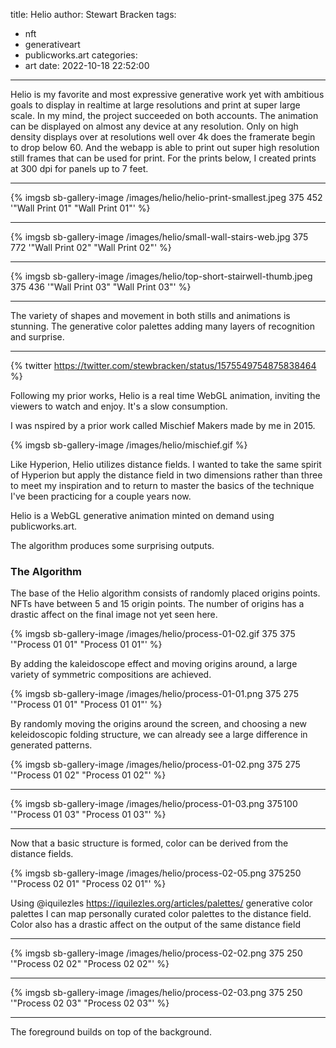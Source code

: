 title: Helio
author: Stewart Bracken
tags:
  - nft
  - generativeart
  - publicworks.art
categories:
  - art
date: 2022-10-18 22:52:00
---
Helio is my favorite and most expressive generative work yet with ambitious goals to display in realtime at large resolutions and print at super large scale. In my mind, the project succeeded on both accounts. The animation can be displayed on almost any device at any resolution. Only on high density displays over at resolutions well over 4k does the framerate begin to drop below 60. And the webapp is able to print out super high resolution still frames that can be used for print. For the prints below, I created prints at 300 dpi for panels up to 7 feet.

----

{% imgsb sb-gallery-image /images/helio/helio-print-smallest.jpeg 375 452 '"Wall Print 01" "Wall Print 01"' %}

----

{% imgsb sb-gallery-image /images/helio/small-wall-stairs-web.jpg 375 772 '"Wall Print 02" "Wall Print 02"' %}


----

{% imgsb sb-gallery-image /images/helio/top-short-stairwell-thumb.jpeg 375 436 '"Wall Print 03" "Wall Print 03"' %}

----

The variety of shapes and movement in both stills and animations is stunning. The generative color palettes adding many layers of recognition and surprise.

----
{% twitter https://twitter.com/stewbracken/status/1575549754875838464 %}


Following my prior works, Helio is a real time WebGL animation, inviting the viewers to watch and enjoy. It's a slow consumption.


I was nspired by a prior work called Mischief Makers made by me in 2015.

{% imgsb sb-gallery-image /images/helio/mischief.gif %}

Like Hyperion, Helio utilizes distance fields. I wanted to take the same spirit of Hyperion but apply the distance field in two dimensions rather than three to meet my inspiration and to return to master the basics of the technique I've been practicing for a couple years now.


Helio is a WebGL generative animation minted on demand using publicworks.art.

The algorithm produces some surprising outputs.


### The Algorithm


The base of the Helio algorithm consists of randomly placed origins points. NFTs have between 5 and 15 origin points. The number of origins has a drastic affect on the final image not yet seen here.

{% imgsb sb-gallery-image /images/helio/process-01-02.gif 375 375 '"Process 01 01" "Process 01 01"' %}

By adding the kaleidoscope effect and moving origins around, a large variety of symmetric compositions are achieved. 

{% imgsb sb-gallery-image /images/helio/process-01-01.png 375 275 '"Process 01 01" "Process 01 01"' %}

By randomly moving the origins around the screen, and choosing a new keleidoscopic folding structure, we can already see a large difference in generated patterns.

{% imgsb sb-gallery-image /images/helio/process-01-02.png 375 275 '"Process 01 02" "Process 01 02"' %}

----

{% imgsb sb-gallery-image /images/helio/process-01-03.png 375 100 '"Process 01 03" "Process 01 03"' %}


----


Now that a basic structure is formed, color can be derived from the distance fields.

{% imgsb sb-gallery-image /images/helio/process-02-05.png 375 250 '"Process 02 01" "Process 02 01"' %}

Using @iquilezles https://iquilezles.org/articles/palettes/ generative color palettes I can map personally curated color palettes to the distance field. Color also has a drastic affect on the output of the same distance field


----

{% imgsb sb-gallery-image /images/helio/process-02-02.png 375 250 '"Process 02 02" "Process 02 02"'  %}

----

{% imgsb sb-gallery-image /images/helio/process-02-03.png 375 250 '"Process 02 03" "Process 02 03"' %}

----

The foreground builds on top of the background.
